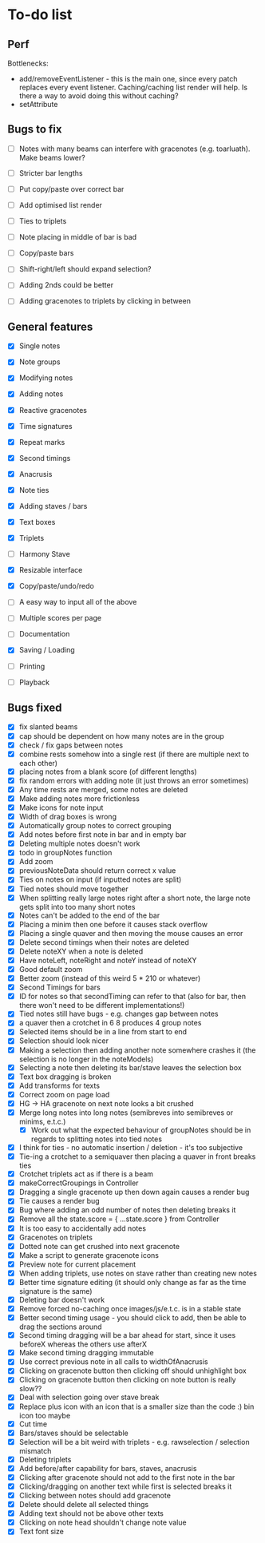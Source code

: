 # To-do list

## Perf
Bottlenecks:
* add/removeEventListener - this is the main one, since every patch replaces every event listener. Caching/caching list render will help. Is there a way to avoid doing this without caching?
* setAttribute

## Bugs to fix
- [ ] Notes with many beams can interfere with gracenotes (e.g. toarluath). Make beams lower?
- [ ] Stricter bar lengths
- [ ] Put copy/paste over correct bar
- [ ] Add optimised list render
- [ ] Ties to triplets
- [ ] Note placing in middle of bar is bad
- [ ] Copy/paste bars
- [ ] Shift-right/left should expand selection?
- [ ] Adding 2nds could be better
- [ ] Adding gracenotes to triplets by clicking in between


## General features
- [X] Single notes
- [X] Note groups
- [X] Modifying notes
- [X] Adding notes
- [X] Reactive gracenotes
- [X] Time signatures
- [X] Repeat marks
- [X] Second timings
- [X] Anacrusis
- [X] Note ties
- [X] Adding staves / bars
- [X] Text boxes
- [X] Triplets
- [ ] Harmony Stave
- [X] Resizable interface
- [X] Copy/paste/undo/redo
- [ ] A easy way to input all of the above
- [ ] Multiple scores per page
- [ ] Documentation
- [X] Saving / Loading
- [ ] Printing



- [ ] Playback







## Bugs fixed
- [X] fix slanted beams
- [X] cap should be dependent on how many notes are in the group
- [X] check / fix gaps between notes
- [X] combine rests somehow into a single rest (if there are multiple next to each other)
- [X] placing notes from a blank score (of different lengths)
- [X] fix random errors with adding note (it just throws an error sometimes)
- [X] Any time rests are merged, some notes are deleted
- [X] Make adding notes more frictionless
- [X] Make icons for note input
- [X] Width of drag boxes is wrong
- [X] Automatically group notes to correct grouping
- [X] Add notes before first note in bar and in empty bar
- [X] Deleting multiple notes doesn't work
- [X] todo in groupNotes function
- [X] Add zoom
- [X] previousNoteData should return correct x value
- [X] Ties on notes on input (if inputted notes are split)
- [X] Tied notes should move together
- [X] When splitting really large notes right after a short note, the large note gets split into too many short notes
- [X] Notes can't be added to the end of the bar
- [X] Placing a minim then one before it causes stack overflow
- [X] Placing a single quaver and then moving the mouse causes an error
- [X] Delete second timings when their notes are deleted
- [X] Delete noteXY when a note is deleted
- [X] Have noteLeft, noteRight and noteY instead of noteXY
- [X] Good default zoom
- [X] Better zoom (instead of this weird 5 * 210 or whatever)
- [X] Second Timings for bars
- [X] ID for notes so that secondTiming can refer to that (also for bar, then there won't need to be different implementations!)
- [X] Tied notes still have bugs - e.g. changes gap between notes
- [X] a quaver then a crotchet in 6 8 produces 4 group notes
- [X] Selected items should be in a line from start to end
- [X] Selection should look nicer
- [X] Making a selection then adding another note somewhere crashes it (the selection is no longer in the noteModels)
- [X] Selecting a note then deleting its bar/stave leaves the selection box
- [X] Text box dragging is broken
- [X] Add transforms for texts
- [X] Correct zoom on page load
- [X] HG -> HA gracenote on next note looks a bit crushed
- [X] Merge long notes into long notes (semibreves into semibreves or minims, e.t.c.)
  - [X] Work out what the expected behaviour of groupNotes should be in regards to splitting notes into tied notes
- [X] I think for ties - no automatic insertion / deletion - it's too subjective
- [X] Tie-ing a crotchet to a semiquaver then placing a quaver in front breaks ties
- [X] Crotchet triplets act as if there is a beam
- [X] makeCorrectGroupings in Controller
- [X] Dragging a single gracenote up then down again causes a render bug
- [X] Tie causes a render bug
- [X] Bug where adding an odd number of notes then deleting breaks it
- [X] Remove all the state.score = { ...state.score } from Controller
- [X] It is too easy to accidentally add notes
- [X] Gracenotes on triplets
- [X] Dotted note can get crushed into next gracenote
- [X] Make a script to generate gracenote icons
- [X] Preview note for current placement
- [X] When adding triplets, use notes on stave rather than creating new notes
- [X] Better time signature editing (it should only change as far as the time signature is the same)
- [X] Deleting bar doesn't work
- [X] Remove forced no-caching once images/js/e.t.c. is in a stable state
- [X] Better second timing usage - you should click to add, then be able to drag the sections around
- [X] Second timing dragging will be a bar ahead for start, since it uses beforeX whereas the others use afterX
- [X] Make second timing dragging immutable
- [X] Use correct previous note in all calls to widthOfAnacrusis
- [X] Clicking on gracenote button then clicking off should unhighlight box
- [X] Clicking on gracenote button then clicking on note button is really slow??
- [X] Deal with selection going over stave break
- [X] Replace plus icon with an icon that is a smaller size than the code :) bin icon too maybe
- [X] Cut time
- [X] Bars/staves should be selectable
- [X] Selection will be a bit weird with triplets - e.g. rawselection / selection mismatch
- [X] Deleting triplets
- [X] Add before/after capability for bars, staves, anacrusis
- [X] Clicking after gracenote should not add to the first note in the bar
- [X] Clicking/dragging on another text while first is selected breaks it
- [X] Clicking between notes should add gracenote
- [X] Delete should delete all selected things
- [X] Adding text should not be above other texts
- [X] Clicking on note head shouldn't change note value
- [X] Text font size
